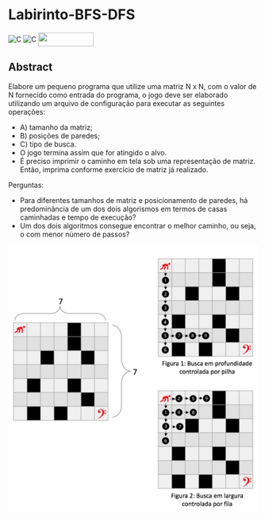 # Labirinto-BFS-DFS

<div style="display: inline-block;">
<img align="center" alt="C" src="https://img.shields.io/badge/C-00599C?style=for-the-badge&logo=c&logoColor=white" />
<img align="center" alt="C" src="[https://img.shields.io/badge/C-00599C?style=for-the-badge&logo=c&logoColor=white](https://cdn-images-1.medium.com/max/1200/1*YU6BvZKvxivoEnvqxeG5rw.png)" />
<img align="center" height="28px" width="112px" src="https://img.shields.io/badge/Made%20for-VSCode-1f425f.svg"/> 
</a> 
</div>

<p> </p>
<p> </p>

## Abstract

Elabore um pequeno programa que utilize uma matriz N x N, com o valor de N fornecido como entrada do programa, o jogo deve ser elaborado utilizando um arquivo de configuração para executar as seguintes operações:
- A) tamanho da matriz; 
- B) posições de paredes; 
- C) tipo de busca.
- O jogo termina assim que for atingido o alvo. 
- É preciso imprimir o caminho em tela sob uma representação de matriz. Então, imprima conforme exercício de matriz já realizado.

Perguntas:
- Para diferentes tamanhos de matriz e posicionamento de paredes, há predominância de um dos dois algorismos em termos de casas caminhadas e tempo de execução?
- Um dos dois algoritmos consegue encontrar o melhor caminho, ou seja, o com menor número de passos?


<p align="center">
	<img src="imgs/labirinto.png"/> 
</p>
